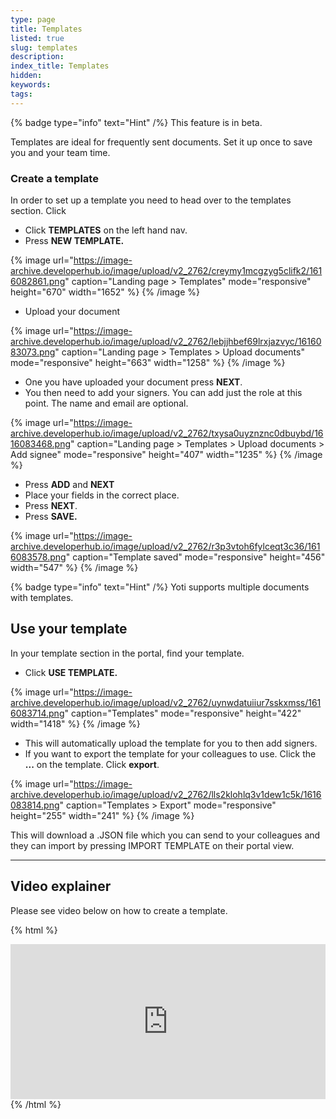 ```yaml
---
type: page
title: Templates
listed: true
slug: templates
description: 
index_title: Templates
hidden: 
keywords: 
tags: 
---
```


{% badge type="info" text="Hint" /%} This feature is in beta.

Templates are ideal for frequently sent documents. Set it up once to save you and your team time.

### Create a template

In order to set up a template you need to head over to the templates section. Click

- Click **TEMPLATES** on the left hand nav.
- Press **NEW TEMPLATE.**

{% image url="https://image-archive.developerhub.io/image/upload/v2_2762/creymy1mcgzyg5clifk2/1616082861.png" caption="Landing page &gt; Templates" mode="responsive" height="670" width="1652" %}
{% /image %}

- Upload your document

{% image url="https://image-archive.developerhub.io/image/upload/v2_2762/lebjjhbef69lrxjazvyc/1616083073.png" caption="Landing page &gt; Templates &gt; Upload documents" mode="responsive" height="663" width="1258" %}
{% /image %}

- One you have uploaded your document press **NEXT**.
- You then need to add your signers. You can add just the role at this point. The name and email are optional.

{% image url="https://image-archive.developerhub.io/image/upload/v2_2762/txysa0uyznznc0dbuybd/1616083468.png" caption="Landing page &gt; Templates &gt; Upload documents &gt; Add signee" mode="responsive" height="407" width="1235" %}
{% /image %}

- Press **ADD** and **NEXT**
- Place your fields in the correct place.
- Press **NEXT**.
- Press **SAVE.**

{% image url="https://image-archive.developerhub.io/image/upload/v2_2762/r3p3vtoh6fylceqt3c36/1616083578.png" caption="Template saved" mode="responsive" height="456" width="547" %}
{% /image %}

{% badge type="info" text="Hint" /%} Yoti supports multiple documents with templates.

## Use your template

In your template section in the portal, find your template.

- Click **USE TEMPLATE.**

{% image url="https://image-archive.developerhub.io/image/upload/v2_2762/uynwdatuiiur7sskxmss/1616083714.png" caption="Templates" mode="responsive" height="422" width="1418" %}
{% /image %}

- This will automatically upload the template for you to then add signers.
- If you want to export the template for your colleagues to use. Click the **...** on the template. Click **export**.

{% image url="https://image-archive.developerhub.io/image/upload/v2_2762/lls2klohlq3v1dew1c5k/1616083814.png" caption="Templates &gt; Export" mode="responsive" height="255" width="241" %}
{% /image %}

This will download a .JSON file which you can send to your colleagues and they can import by pressing IMPORT TEMPLATE on their portal view.

---

## Video explainer

Please see video below on how to create a template.

{% html %}
<div style="padding:49.27% 0 0 0;position:relative;"><iframe src="https://player.vimeo.com/video/648540682?h=496833ffc6&amp;badge=0&amp;autopause=0&amp;player_id=0&amp;app_id=58479&dnt=1" frameborder="0" allow="autoplay; fullscreen; picture-in-picture" allowfullscreen style="position:absolute;top:0;left:0;width:100%;height:100%;" title="(3) Templates VIMEO.mp4"></iframe></div><script src="https://player.vimeo.com/api/player.js"></script>
{% /html %}